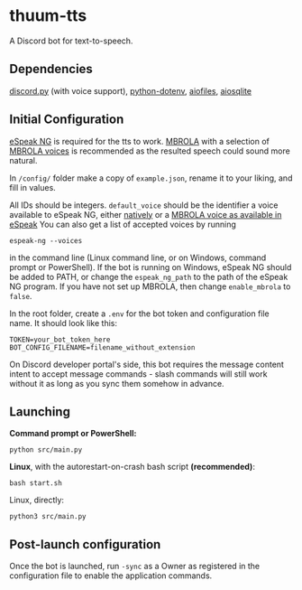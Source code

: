 # thuum-tts
A Discord bot for text-to-speech.

## Dependencies
[discord.py](https://github.com/Rapptz/discord.py) (with voice support), [python-dotenv](https://github.com/theskumar/python-dotenv), [aiofiles](https://github.com/Tinche/aiofiles), [aiosqlite](https://github.com/omnilib/aiosqlite)

## Initial Configuration
[eSpeak NG](https://github.com/espeak-ng/espeak-ng) is required for the tts to work. [MBROLA](https://github.com/numediart/MBROLA) with a selection of [MBROLA voices](https://github.com/numediart/MBROLA-voices) is recommended as the resulted speech could sound more natural.

In `/config/` folder make a copy of `example.json`, rename it to your liking, and fill in values.

All IDs should be integers. `default_voice` should be the identifier a voice available to eSpeak NG, either [natively](https://github.com/espeak-ng/espeak-ng/blob/master/docs/languages.md) or a [MBROLA voice as available in eSpeak](https://github.com/espeak-ng/espeak-ng/blob/master/docs/mbrola.md#voice-names) You can also get a list of accepted voices by running
```
espeak-ng --voices
```
in the command line (Linux command line, or on Windows, command prompt or PowerShell). If the bot is running on Windows, eSpeak NG should be added to PATH, or change the `espeak_ng_path` to the path of the eSpeak NG program. If you have not set up MBROLA, then change `enable_mbrola` to `false`.

In the root folder, create a `.env` for the bot token and configuration file name. It should look like this:
```
TOKEN=your_bot_token_here
BOT_CONFIG_FILENAME=filename_without_extension
```

On Discord developer portal's side, this bot requires the message content intent to accept message commands - slash commands will still work without it as long as you sync them somehow in advance.

## Launching
**Command prompt or PowerShell:**
```
python src/main.py
```
**Linux**, with the autorestart-on-crash bash script **(recommended)**:
```
bash start.sh
```
Linux, directly:
```
python3 src/main.py
```

## Post-launch configuration
Once the bot is launched, run `-sync` as a Owner as registered in the configuration file to enable the application commands.
